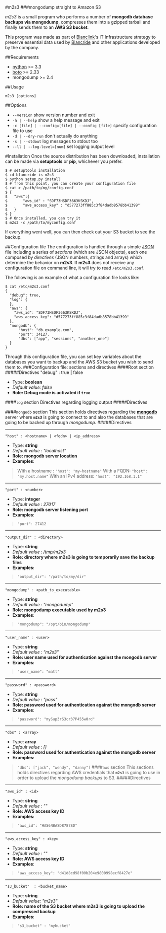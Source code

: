 #m2s3
###mongodump straight to Amazon S3


*m2s3* is a small program who performs a number of **mongodb database backups via mongodump**, compresses them into a gzipped tarball and finally sends them to an **AWS S3 bucket**.    
       
This program was made as part of [Blanclink](http://www.blanclink.com)'s IT Infrastructure strategy to preserve essential data used by [Blancride](http://www.blancride.com)  and other applications developed by the company.

##Requirements
* [python](http://python.org) >= 3.3
* [boto](http://docs.pythonboto.org/en/latest/) >= 2.33
* mongodump >= 2.4

##Usage

    m2s3 [options]

##Options
* `--version` show version number and exit
* `-h | --help` show a help message and exit
* `-c [file] | --config=[file] | --config [file]` specify configuration file to use
* `-d | --dry-run` don't actually do anything
* `-s | --stdout` log messages to stdout too
* `--ll | --log-level=[num]` set logging output level

#Installation
Once the source distribution has been downloaded, installation can be made via **setuptools** or **pip**, whichever you prefer.

	$ # setuptools installation
	$ cd blancride-is-m2s3
	$ python setup.py install
	$ # from this point, you can create your configuration file
	$ cat > /path/to/my/config.conf
	$ {
	$	"aws":{
	$		"aws_id" : "SDF73HSDF3663KSKDJ",
	$		"aws_access_key" : "d577273ff885c3f84dadb8578bb41399"
	$	}
	$ }
	$ # Once installed, you can try it
	$ m2s3 -c /path/to/myconfig.conf

If everything went well, you can then check out your S3 bucket to see the backup.

##Configuration file
The configuration is handled through a simple [JSON](http://www.json.org) file including a series of *sections* (which are JSON objects), each one composed by *directives* (JSON numbers, strings and arrays) which determine the behavior on **m2s3**.  If **m2s3** does not receive any configuration file on command line, it will try to read `/etc/m2s3.conf`.  
           
The following is an example of what a configuration file looks like:

    $ cat /etc/m2s3.conf
    {
      "debug": true,
      "log": {
      },
      "aws": {
        "aws_id": "SDF73HSDF3663KSKDJ",
        "aws_access_key": "d577273ff885c3f84dadb8578bb41399"
      },
      "mongodb": {
	      "host": "db.example.com",
	      "port": 34127,
	      "dbs": ["app", "sessions", "another_one"]
      }
    }
Through this configuration file, you can set key variables about the databases you want to backup and the AWS S3 bucket you wish to send them to.
###Configuration file: sections and directives
####Root section
#####Directives
    "debug" : true | false
* Type: **boolean**
* *Default value: false*
* **Role: Debug mode is activated if `true`**

####`log` section
Directives regarding logging output
#####Directives
 
####`mongodb` section
This section holds directives regarding the [**mongodb**](http://mongodb.org) server where **`m2s3`** is going to connect to and also the databases that are going to be backed up through *mongodump*.
#####Directives
***
    "host" : <hostname> | <fqdn> | <ip_address> 
* Type: **string**
* *Default value : "localhost"*
* **Role: mongodb server location**
* **Examples:**
>With a hostname : `"host": "my-hostname"`
>With a FQDN: `"host": "my.host.name"`
>With an IPv4 address: `"host": "192.168.1.1"`

***
    "port" : <number>
* Type: **integer**
* *Default value : 27017*
* **Role: mongodb server listening port**
* **Examples:**
>`"port": 27412`

***
    "output_dir" : <directory>
* Type: **string**
* *Default value : /tmp/m2s3*
* **Role: directory where m2s3 is going to temporarily save the backup files**
* **Examples:** 
>`"output_dir": "/path/to/my/dir"`

***
    "mongodump" : <path_to_executable>
* Type: **string**
* *Default value : "mongodump"*
* **Role: mongodump executable used by m2s3**
* **Examples:** 
>`"mongodump": "/opt/bin/mongodump"`

***
    "user_name" : <user>
* Type: **string**
* *Default value : "m2s3"*
* **Role: user name used for authentication against the mongodb server**
* **Examples:** 
>`"user_name": "matt"`

***
    "password" : <password>
* Type: **string**
* *Default value : "pass"*
* **Role: password used for authentication against the mongodb server**
* **Examples:**
>`"password": "mySup3rS3cr37P455w0rd"`

***
	"dbs" : <array>
* Type: **array**
* *Default value : []*
* **Role: password used for authentication against the mongodb server**
* **Examples:**
>`"dbs": ["jack", "wendy", "danny"]`
####`aws` section
This sections holds directives regarding AWS credentials that **`m2s3`** is going to use in order to upload the *mongodump backups* to S3.
#####Directives
***
    "aws_id" : <id>
* Type: **string**
* *Default value : ""*
* **Role: AWS access key ID**
* **Examples:**
>`"aws_id": "HAS6NBASD8787SD"`

***
    "aws_access_key" : <key>
* Type: **string**
* *Default value : ""*
* **Role: AWS access key ID**
* **Examples:**
>`"aws_access_key": "d41d8cd98f00b204e9800998ecf8427e"`

***
	"s3_bucket"  : <bucket_name>
* Type: **string**
* *Default value: "m2s3"*
* **Role: name of the S3 bucket where m2s3 is going to upload the compressed backup**
* **Examples:**
> `"s3_bucket" : "mybucket"`
